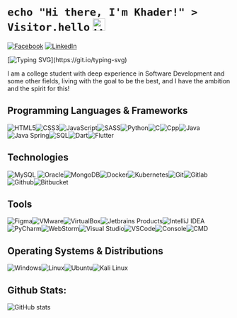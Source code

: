 # `echo "Hi there, I'm Khader!" > Visitor.hello` <img src="https://user-images.githubusercontent.com/1303154/88677602-1635ba80-d120-11ea-84d8-d263ba5fc3c0.gif" width="28px" alt="Hi">

[![Facebook](https://img.shields.io/badge/Facebook-%231877F2.svg?&style=flat-square&logo=facebook&logoColor=white)](https://www.facebook.com/khader.jber) [![LinkedIn](https://img.shields.io/badge/LinkedIn-%230077B5.svg?&style=flat-square&logo=linkedin&logoColor=white)](https://www.linkedin.com/in/khader-karaja/)

[![Typing SVG](https://readme-typing-svg.herokuapp.com?font=comfortaa&color=00FF00&size=24&width=500&lines=Software+Developer;Cybersecurity+Engineer;and+Problem+Solving+Instructor!;Nice+to+meet+you...)](https://git.io/typing-svg)

I am a college student with deep experience in Software Development and some other fields, living with the goal to be the best, and I have the ambition and the spirit for this!

## Programming Languages & Frameworks

![HTML5](https://img.icons8.com/color/45/html-5.png)![CSS3](https://img.icons8.com/color/45/css3.png)![JavaScript](https://img.icons8.com/color/45/javascript.png)![SASS](https://img.icons8.com/color/45/sass.png)![Python](https://img.icons8.com/color/45/python--v1.png)![C](https://img.icons8.com/color/45/c-programming.png)![Cpp](https://img.icons8.com/color/45/c-plus-plus-logo.png)![Java](https://img.icons8.com/color/45/java-coffee-cup-logo--v1.png)![Java Spring](https://img.icons8.com/?id=90519&size=45)![SQL](https://img.icons8.com/external-soft-fill-juicy-fish/45/external-sql-coding-and-development-soft-fill-soft-fill-juicy-fish.png)![Dart](https://img.icons8.com/color/45/dart.png)![Flutter](https://img.icons8.com/color/45/flutter.png)

## Technologies

![MySQL](https://img.icons8.com/?id=UFXRpPFebwa2&size=45) ![Oracle](https://img.icons8.com/color/45/oracle-logo.png)![MongoDB](https://img.icons8.com/color/45/mongodb.png)![Docker](https://img.icons8.com/color/45/docker.png)![Kubernetes](https://img.icons8.com/color/45/kubernetes.png)![Git](https://img.icons8.com/color/45/git.png)![Gitlab](https://img.icons8.com/color/45/gitlab.png)![Github](https://img.icons8.com/?id=52539&size=45)![Bitbucket](https://img.icons8.com/color/45/bitbucket.png)

## Tools

![Figma](https://img.icons8.com/?id=8gfeOoqrHqJU&size=45)![VMware](https://img.icons8.com/?id=mkkp6yt38FVq&size=45)![VirtualBox](https://img.icons8.com/?id=38792&size=45)![Jetbrains Products](https://img.icons8.com/color/45/jetbrains.png)![IntelliJ IDEA](https://img.icons8.com/?id=61466&size=45)![PyCharm](https://img.icons8.com/?id=117121&size=45)![WebStorm](https://img.icons8.com/?id=32sNCVhNAx9Y&size=45)![Visual Studio](https://img.icons8.com/?id=y7WGoWNuIWac&size=45)![VSCode](https://img.icons8.com/color/45/visual-studio-code-2019.png)![Console](https://img.icons8.com/color/45/console.png)![CMD](https://img.icons8.com/?id=19291&size=45)

## Operating Systems & Distributions

![Windows](https://img.icons8.com/color/45/windows-10.png)![Linux](https://img.icons8.com/color/45/linux.png)![Ubuntu](https://img.icons8.com/color/45/ubuntu--v1.png)![Kali Linux](https://img.icons8.com/color/45/kali-linux.png)

## Github Stats:

![GitHub stats](https://github-readme-stats.vercel.app/api?username=Khader9Jber&count_private=true&show_icons=true&theme=chartreuse-dark&hide=contribs,issues)

<!-- [![Top Langs](https://github-readme-stats.vercel.app/api/top-langs/?username=Khader9Jber&layout=compact)](https://github.com/Khader9Jber/github-readme-stats) -->
